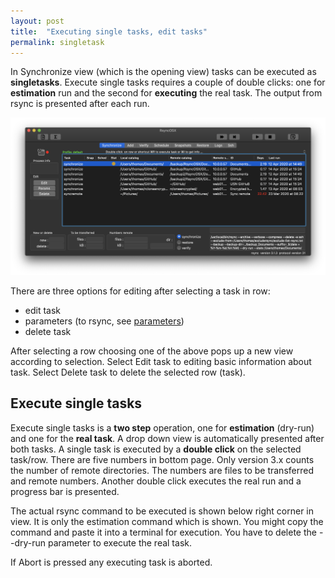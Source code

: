 ```yaml
---
layout: post
title:  "Executing single tasks, edit tasks"
permalink: singletask
---
```

In Synchronize view (which is the opening view) tasks can be executed as **singletasks**. Execute single tasks requires a couple of double clicks: one for **estimation** run and the second for **executing** the real task. The output from rsync is presented after each run.

![](/images/RsyncOSX/master/singletask/singletask.png)

There are three options for editing after selecting a task in row:
- edit task
- parameters (to rsync, see [parameters](/userparameters))
- delete task

After selecting a row choosing one of the above pops up a new view according to selection. Select Edit task to editing basic information about task. Select Delete task to delete the selected row (task).

## Execute single tasks

Execute single tasks is a **two step** operation, one for **estimation** (dry-run) and one for the **real task**. A drop down view is automatically presented after both tasks. A single task is executed by  a **double click** on the selected task/row. There are five numbers in bottom page. Only version 3.x counts the number of remote directories. The numbers are files to be transferred and remote numbers. Another double click executes the real run and a progress bar is presented.

The actual rsync command to be executed is shown below right corner in view. It is only the estimation command which is shown. You might copy the command and paste it into a terminal for execution. You have to delete the --dry-run parameter to execute the real task.

If Abort is pressed any executing task is aborted.
